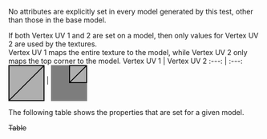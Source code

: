 No attributes are explicitly set in every model generated by this test, other than those in the base model.  

If both Vertex UV 1 and 2 are set on a model, then only values for Vertex UV 2 are used by the textures.  
Vertex UV 1 maps the entire texture to the model, while Vertex UV 2 only maps the top corner to the model.
Vertex UV 1 | Vertex UV 2
:---: | :---:
<img src="./UVspaceIcon-01.png" height="72" width="72" align="middle"> | <img src="./UVspaceIcon-02.png" height="72" width="72" align="middle">

The following table shows the properties that are set for a given model.  

~~Table~~ 
